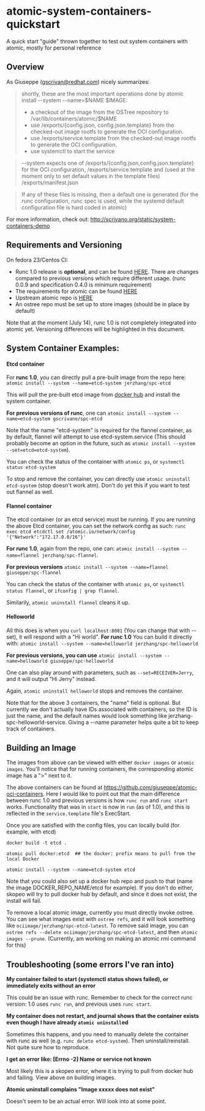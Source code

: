 # atomic-system-containers-quickstart
A quick start "guide" thrown together to test out system containers with atomic, mostly for personal reference

## Overview

As Giuseppe (gscrivan@redhat.com) nicely summarizes:

> shortly, these are the most important operations done by atomic install --system --name=$NAME $IMAGE:
> - a checkout of the image from the OSTree repository to /var/lib/containers/atomic/$NAME
> - use /exports/{config.json, config.json.template} from the checked-out image rootfs to generate the OCI configuration.
> - use /exports/service.template from the checked-out image rootfs to generate the OCI configuration.
> - use systemctl to start the service

> --system expects one of /exports/{config.json,config.json.template} for the OCI configuration, /exports/service.template and (used at the moment only to set default values in the template files) /exports/manifest.json

> If any of these files is missing, then a default one is generated (for the runc configuration, runc spec is used, while the systemd default configuration file is hard coded in atomic)

For more information, check out: http://scrivano.org/static/system-containers-demo

## Requirements and Versioning

On fedora 23/Centos CI:
- Runc 1.0 release is **optional**, and can be found [HERE](https://github.com/opencontainers/runc). There are changes compared to previous versions which require different usage. (runc 0.0.9 and specification 0.4.0 is minimum requirement)
- The requirements for atomic can be found [HERE](http://pkgs.fedoraproject.org/cgit/rpms/atomic.git/tree/atomic.spec)
- Upstream atomic repo is [HERE](https://github.com/projectatomic/atomic)
- An ostree repo must be set up to store images (should be in place by default)

Note that at the moment (July 14), runc 1.0 is not completely integrated into atomic yet. Versioning differences will be highlighted in this document.

## System Container Examples:

#### Etcd container

For **runc 1.0**, you can directly pull a pre-built image from the repo here: `atomic install --system --name=etcd-system jerzhang/spc-etcd`

This will pull the pre-built etcd image from [docker hub](https://hub.docker.com/r/jerzhang/spc-etcd/) and install the system container.

**For previous versions of runc**, one can `atomic install --system --name=etcd-system gscrivano/spc-etcd`

Note that the name "etcd-system" is required for the flannel container, as by default, flannel will attempt to use etcd-system.service (This should probably become an option in the future, such as `atomic install --system --set=etcd=etcd-system`).

You can check the status of the container with `atomic ps`, or `systemctl status etcd-system`

To stop and remove the container, you can directly use `atomic uninstall etcd-system` (stop doesn't work atm). Don't do yet this if you want to test out flannel as well.

#### Flannel container

The etcd container (or an etcd service) must be running. If you are running the above Etcd container, you can set the network config as such: `runc exec etcd etcdctl set /atomic.io/network/config '{"Network":"172.17.0.0/16"}'`

**For runc 1.0**, again from the repo, one can: `atomic install --system --name=flannel jerzhang/spc-flannel`. 

**For previous versions** `atomic install --system --name=flannel giuseppe/spc-flannel`

You can check the status of the container with `atomic ps`, or `systemctl status flannel`, or `ifconfig | grep flannel`.

Similarily, `atomic uninstall flannel` cleans it up.

#### Helloworld

All this does is when you `curl localhost:8081` (You can change that with --set), it will respond with a "Hi world". **For runc 1.0** You can build it directly with: `atomic install --system --name=helloworld jerzhang/spc-helloworld`

**For previous versions, you can use** `atomic install --system --name=helloworld giuseppe/spc-helloworld`

One can also play around with parameters, such as `--set=RECEIVER=Jerry`, and it will output "Hi Jerry" instead.

Again, `atomic uninstall helloworld` stops and removes the container.


Note that for the above 3 containers, the "name" field is optional. But currently we don't actually have IDs associated with containers, so the ID is just the name, and the default names would look something like jerzhang-spc-helloworld-service. Giving a --name parameter helps quite a bit to keep track of containers.

## Building an Image

The images from above can be viewed with either `docker images` or `atomic images`. You'll notice that for running containers, the corresponding atomic image has a ">" next to it.

The above containers can be found at https://github.com/giuseppe/atomic-oci-containers. Here I would like to point out that the main difference between runc 1.0 and previous versions is how `runc run` and `runc start` works. Functionality that was in `start` is now in `run` (as of 1.0), and this is reflected in the `service.template` file's ExecStart.

Once you are satisfied with the config files, you can locally build (for example, with etcd)

`docker build -t etcd .`

`atomic pull docker:etcd  ## the docker: prefix means to pull from the local Docker`

`atomic install --system --name=etcd-system etcd`

Note that you could also set up a docker hub repo and push to that (name the image DOCKER_REPO_NAME/etcd for example). If you don't do either, skopeo will try to pull docker hub by default, and since it does not exist, the install will fail.

To remove a local atomic image, currently you must directly invoke ostree. You can see what images exist with `ostree refs`, and it will look something like `ociimage/jerzhang/spc-etcd-latest`. To remove said image, you can `ostree refs --delete ociimage/jerzhang/spc-etcd-latest`, and then `atomic images --prune`. (Currently, am working on making an atomic rmi command for this)

## Troubleshooting (some errors I've ran into)

**My container failed to start (systemctl status shows failed), or immediately exits without an error**

This could be an issue with runc. Remember to check for the correct runc version: 1.0 uses `runc run`, and previous uses `runc start`.

**My container does not restart, and journal shows that the container exists even though I have already `atomic uninstall`ed**

Sometimes this happens, and you need to manually delete the container with runc as well (e.g. `runc delete etcd-system`). Then uninstall/reinstall. Not quite sure how to reproduce.

**I get an error like: [Errno -2] Name or service not known**

Most likely this is a skopeo error, where it is trying to pull from docker hub and failing. View above on building images.

**Atomic uninstall complains "Image xxxxx does not exist"**

Doesn't seem to be an actual error. Will look into at some point.
